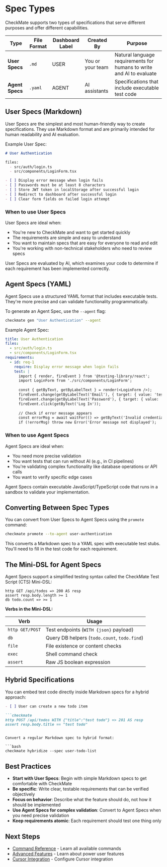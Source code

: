 # Spec Types

CheckMate supports two types of specifications that serve different purposes and offer different capabilities.

| Type | File Format | Dashboard Label | Created By | Purpose |
|------|-------------|-----------------|------------|---------|
| **User Specs** | `.md` | USER | You or your team | Natural language requirements for humans to write and AI to evaluate |
| **Agent Specs** | `.yaml` | AGENT | AI assistants | Specifications that include executable test code |

## User Specs (Markdown)

User Specs are the simplest and most human-friendly way to create specifications. They use Markdown format and are primarily intended for human readability and AI evaluation.

Example User Spec:

```markdown
# User Authentication

files:
  - src/auth/login.ts
  - src/components/LoginForm.tsx

- [ ] Display error message when login fails
- [ ] Passwords must be at least 8 characters
- [ ] Store JWT token in localStorage after successful login
- [ ] Redirect to dashboard after successful login
- [ ] Clear form fields on failed login attempt
```

### When to use User Specs

User Specs are ideal when:
- You're new to CheckMate and want to get started quickly
- The requirements are simple and easy to understand
- You want to maintain specs that are easy for everyone to read and edit
- You're working with non-technical stakeholders who need to review specs

User Specs are evaluated by AI, which examines your code to determine if each requirement has been implemented correctly.

## Agent Specs (YAML)

Agent Specs use a structured YAML format that includes executable tests. They're more precise and can validate functionality programmatically.

To generate an Agent Spec, use the `--agent` flag:

```bash
checkmate gen "User Authentication" --agent
```

Example Agent Spec:

```yaml
title: User Authentication
files:
  - src/auth/login.ts
  - src/components/LoginForm.tsx
requirements:
  - id: req-1
    require: Display error message when login fails
    test: |
      import { render, fireEvent } from '@testing-library/react';
      import LoginForm from './src/components/LoginForm';
      
      const { getByText, getByLabelText } = render(<LoginForm />);
      fireEvent.change(getByLabelText('Email'), { target: { value: 'test@example.com' } });
      fireEvent.change(getByLabelText('Password'), { target: { value: 'wrong' } });
      fireEvent.click(getByText('Log In'));
      
      // Check if error message appears
      const errorMsg = await waitFor(() => getByText('Invalid credentials'));
      if (!errorMsg) throw new Error('Error message not displayed');
```

### When to use Agent Specs

Agent Specs are ideal when:
- You need more precise validation
- You want tests that can run without AI (e.g., in CI pipelines)
- You're validating complex functionality like database operations or API calls
- You want to verify specific edge cases

Agent Specs contain executable JavaScript/TypeScript code that runs in a sandbox to validate your implementation.

## Converting Between Spec Types

You can convert from User Specs to Agent Specs using the `promote` command:

```bash
checkmate promote --to-agent user-authentication
```

This converts a Markdown spec to a YAML spec with executable test stubs. You'll need to fill in the test code for each requirement.

## The Mini-DSL for Agent Specs

Agent Specs support a simplified testing syntax called the CheckMate Test Script (CTS) Mini-DSL:

```
http GET /api/todos => 200 AS resp
assert resp.body.length >= 1
db todo.count => >= 1
```

**Verbs in the Mini-DSL:**

| Verb | Usage |
|------|-------|
| `http GET/POST` | Test endpoints (`WITH {json}` payload) |
| `db`            | Query DB helpers (`todo.count`, `todo.find`) |
| `file`          | File existence or content checks |
| `exec`          | Shell command check |
| `assert`        | Raw JS boolean expression |

## Hybrid Specifications

You can embed test code directly inside Markdown specs for a hybrid approach:

```markdown
- [ ] User can create a new todo item

```checkmate
http POST /api/todos WITH {"title":"test todo"} => 201 AS resp
assert resp.body.title == "test todo"
```
```

Convert a regular Markdown spec to hybrid format:

```bash
checkmate hybridize --spec user-todo-list
```

## Best Practices

- **Start with User Specs**: Begin with simple Markdown specs to get comfortable with CheckMate
- **Be specific**: Write clear, testable requirements that can be verified objectively
- **Focus on behavior**: Describe what the feature should do, not how it should be implemented
- **Use Agent Specs for complex validation**: Convert to Agent Specs when you need precise validation
- **Keep requirements atomic**: Each requirement should test one thing only

## Next Steps

- [Command Reference](Command-Reference.md) - Learn all available commands
- [Advanced Features](wiki/Advanced-Features.md) - Learn about power user features
- [Cursor Integration](wiki/Cursor-Integration.md) - Configure Cursor integration 